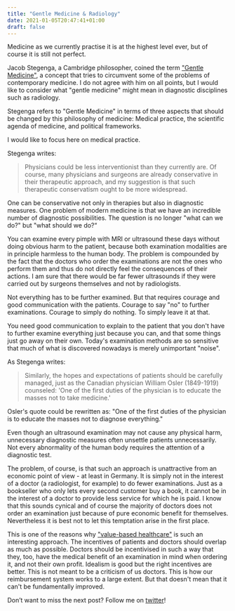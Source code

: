 ```yaml
---
title: "Gentle Medicine & Radiology"
date: 2021-01-05T20:47:41+01:00
draft: false
---
```


Medicine as we currently practise it is at the highest level ever, but of course it is still not perfect.

Jacob Stegenga, a Cambridge philosopher, coined the term ["Gentle Medicine"](https://aeon.co/ideas/how-gentle-medicine-could-radically-transform-medical-practice), a concept that tries to circumvent some of the problems of contemporary medicine. I do not agree with him on all points, but I would like to consider what "gentle medicine" might mean in diagnostic disciplines such as radiology.

Stegenga refers to "Gentle Medicine" in terms of three aspects that should be changed by this philosophy of medicine: Medical practice, the scientific agenda of medicine, and political frameworks.

I would like to focus here on medical practice. 

Stegenga writes:
> Physicians could be less interventionist than they currently are. Of course, many physicians and surgeons are already conservative in their therapeutic approach, and my suggestion is that such therapeutic conservatism ought to be more widespread. 

One can be conservative not only in therapies but also in diagnostic measures. One problem of modern medicine is that we have an incredible number of diagnostic possibilities. The question is no longer "what can we do?" but "what should we do?“

You can examine every pimple with MRI or ultrasound these days without doing obvious harm to the patient, because both examination modalities are in principle harmless to the human body. The problem is compounded by the fact that the doctors who order the examinations are not the ones who perform them and thus do not directly feel the consequences of their actions. I am sure that there would be far fewer ultrasounds if they were carried out by surgeons themselves and not by radiologists.

Not everything has to be further examined. But that requires courage and good communication with the patients. Courage to say "no" to further examinations. Courage to simply do nothing. To simply leave it at that.

You need good communication to explain to the patient that you don't have to further examine everything just because you can, and that some things just go away on their own. Today's examination methods are so sensitive that much of what is discovered nowadays is merely unimportant "noise".

As Stegenga writes:
> Similarly, the hopes and expectations of patients should be carefully managed, just as the Canadian physician William Osler (1849-1919) counseled: 'One of the first duties of the physician is to educate the masses not to take medicine.'

Osler's quote could be rewritten as: "One of the first duties of the physician is to educate the masses not to diagnose everything."

Even though an ultrasound examination may not cause any physical harm, unnecessary diagnostic measures often unsettle patients unnecessarily. Not every abnormality of the human body requires the attention of a diagnostic test.

The problem, of course, is that such an approach is unattractive from an economic point of view - at least in Germany. It is simply not in the interest of a doctor (a radiologist, for example) to do fewer examinations. Just as a bookseller who only lets every second customer buy a book, it cannot be in the interest of a doctor to provide less service for which he is paid. I know that this sounds cynical and of course the majority of doctors does not order an examination just because of pure economic benefit for themselves. Nevertheless it is best not to let this temptation arise in the first place. 

This is one of the reasons why ["value-based healthcare"](https://www.nejm.org/doi/full/10.1056/nejmp1011024) is such an interesting approach. The incentives of patients and doctors should overlap as much as possible. Doctors should be incentivised in such a way that they, too, have the medical benefit of an examination in mind when ordering it, and not their own profit. Idealism is good but the right incentives are better. This is not meant to be a criticism of us doctors. This is how our reimbursement system works to a large extent. But that doesn't mean that it can't be fundamentally improved.

Don’t want to miss the next post? Follow me on [twitter](https://twitter.com/rasmus1610)!


